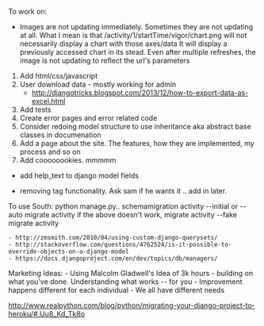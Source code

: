 To work on:

- Images are not updating immediately. Sometimes they are not updating at all. 
	What I mean is that /activity/1/startTime/vigor/chart.png will not necessarily display a chart with those axes/data
	It will display a previously accessed chart in its stead. Even after multiple refreshes, the image is not updating to 
	reflect the url's parameters



1. Add html/css/javascript
2. User download data - mostly working for admin
	- http://djangotricks.blogspot.com/2013/12/how-to-export-data-as-excel.html
3. Add tests
4. Create error pages and error related code
5. Consider redoing model structure to use inheritance aka abstract base classes in documenation
6. Add a page about the site. The features, how they are implemented, my process and so on
7. Add coooooookies. mmmmm

- add help_text to django model fields

- removing tag functionality. Ask sam if he wants it .. add in later.

To use South:
	python manage.py..
		schemamigration activity --initial or --auto
		migrate activity
		if the above doesn't work, 
			migrate activity --fake
			migrate activity


	- http://zmsmith.com/2010/04/using-custom-django-querysets/
	- http://stackoverflow.com/questions/4762524/is-it-possible-to-override-objects-on-a-django-model
	- https://docs.djangoproject.com/en/dev/topics/db/managers/

Marketing Ideas:
	- Using Malcolm Gladwell's Idea of 3k hours
	- building on what you've done. Understanding what works -- for you
		- Improvement happens different for each individual
		- We all have different needs


http://www.realpython.com/blog/python/migrating-your-django-project-to-heroku/#.Uu8_Kd_Tk8o
